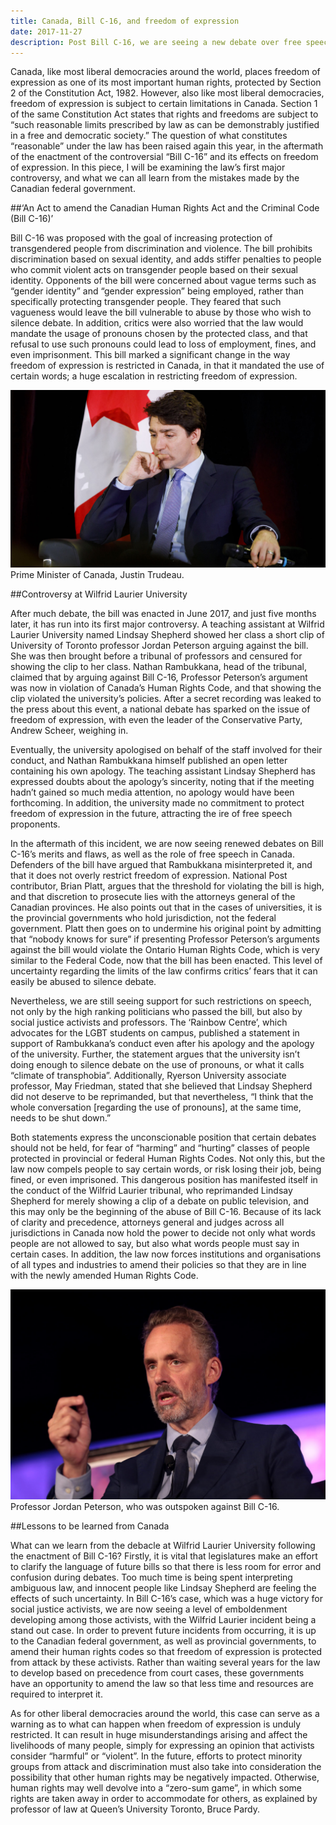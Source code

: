 ```yaml
---
title: Canada, Bill C-16, and freedom of expression
date: 2017-11-27
description: Post Bill C-16, we are seeing a new debate over free speech in Canada. What lies at the centre of the controversy at Wilfrid Laurier University? 
---
```

Canada, like most liberal democracies around the world, places freedom of expression as one of its most important human rights, protected by Section 2 of the Constitution Act, 1982. However, also like most liberal democracies, freedom of expression is subject to certain limitations in Canada. Section 1 of the same Constitution Act states that rights and freedoms are subject to “such reasonable limits prescribed by law as can be demonstrably justified in a free and democratic society.” The question of what constitutes “reasonable” under the law has been raised again this year, in the aftermath of the enactment of the controversial “Bill C-16” and its effects on freedom of expression. In this piece, I will be examining the law’s first major controversy, and what we can all learn from the mistakes made by the Canadian federal government.

##‘An Act to amend the Canadian Human Rights Act and the Criminal Code (Bill C-16)’

Bill C-16 was proposed with the goal of increasing protection of transgendered people from discrimination and violence. The bill prohibits discrimination based on sexual identity, and adds stiffer penalties to people who commit violent acts on transgender people based on their sexual identity. Opponents of the bill were concerned about vague terms such as “gender identity” and “gender expression” being employed, rather than specifically protecting transgender people. They feared that such vagueness would leave the bill vulnerable to abuse by those who wish to silence debate. In addition, critics were also worried that the law would mandate the usage of pronouns chosen by the protected class, and that refusal to use such pronouns could lead to loss of employment, fines, and even imprisonment. This bill marked a significant change in the way freedom of expression is restricted in Canada, in that it mandated the use of certain words; a huge escalation in restricting freedom of expression.

![justin](img/justin.jpg)
Prime Minister of Canada, Justin Trudeau.

##Controversy at Wilfrid Laurier University

After much debate, the bill was enacted in June 2017, and just five months later, it has run into its first major controversy. A teaching assistant at Wilfrid Laurier University named Lindsay Shepherd showed her class a short clip of University of Toronto professor Jordan Peterson arguing against the bill. She was then brought before a tribunal of professors and censured for showing the clip to her class. Nathan Rambukkana,  head of the tribunal, claimed that by arguing against Bill C-16, Professor Peterson’s argument was now in violation of Canada’s Human Rights Code, and that showing the clip violated the university’s policies. After a secret recording was leaked to the press about this event, a national debate has sparked on the issue of freedom of expression, with even the leader of the Conservative Party, Andrew Scheer, weighing in.

Eventually, the university apologised on behalf of the staff involved for their conduct, and Nathan Rambukkana himself published an open letter containing his own apology. The teaching assistant Lindsay Shepherd has expressed doubts about the apology’s sincerity, noting that if the meeting hadn’t gained so much media attention, no apology would have been forthcoming. In addition, the university made no commitment to protect freedom of expression in the future, attracting the ire of free speech proponents.

In the aftermath of this incident, we are now seeing renewed debates on Bill C-16’s merits and flaws, as well as the role of free speech in Canada. Defenders of the bill have argued that Rambukkana misinterpreted it, and that it does not overly restrict freedom of expression. National Post contributor, Brian Platt, argues that the threshold for violating the bill is high, and that discretion to prosecute lies with the attorneys general of the Canadian provinces. He also points out that in the cases of universities, it is the provincial governments who hold jurisdiction, not the federal government. Platt then goes on to undermine his original point by admitting that “nobody knows for sure” if presenting Professor Peterson’s arguments against the bill would violate the Ontario Human Rights Code, which is very similar to the Federal Code, now that the bill has been enacted. This level of uncertainty regarding the limits of the law confirms critics’ fears that it can easily be abused to silence debate.

Nevertheless, we are still seeing support for such restrictions on speech, not only by the high ranking politicians who passed the bill, but also by social justice activists and professors. The ‘Rainbow Centre’, which advocates for the LGBT students on campus, published a statement in support of Rambukkana’s conduct even after his apology and the apology of the university. Further, the statement argues that the university isn’t doing enough to silence debate on the use of pronouns, or what it calls “climate of transphobia”. Additionally, Ryerson University associate professor, May Friedman, stated that she believed that Lindsay Shepherd did not deserve to be reprimanded, but that nevertheless, “I think that the whole conversation [regarding the use of pronouns], at the same time, needs to be shut down.”

Both statements express the unconscionable position that certain debates should not be held, for fear of “harming” and “hurting” classes of people protected in provincial or federal Human Rights Codes. Not only this, but the law now compels people to say certain words, or risk losing their job, being fined, or even imprisoned. This dangerous position has manifested itself in the conduct of the Wilfrid Laurier tribunal, who reprimanded Lindsay Shepherd for merely showing a clip of a debate on public television, and this may only be the beginning of the abuse of Bill C-16. Because of its lack of clarity and precedence, attorneys general and judges across all jurisdictions in Canada now hold the power to decide not only what words people are not allowed to say, but also what words people must say in certain cases. In addition, the law now forces institutions and organisations of all types and industries to amend their policies so that they are in line with the newly amended Human Rights Code.

![jordanpeterson](img/jordanpeterson.jpg)
Professor Jordan Peterson, who was outspoken against Bill C-16.

##Lessons to be learned from Canada

What can we learn from the debacle at Wilfrid Laurier University following the enactment of Bill C-16? Firstly, it is vital that legislatures make an effort to clarify the language of future bills so that there is less room for error and confusion during debates. Too much time is being spent interpreting ambiguous law, and innocent people like Lindsay Shepherd are feeling the effects of such uncertainty. In Bill C-16’s case, which was a huge victory for social justice activists, we are now seeing a level of emboldenment developing among those activists, with the Wilfrid Laurier incident being a stand out case. In order to prevent future incidents from occurring, it is up to the Canadian federal government, as well as provincial governments, to amend their human rights codes so that freedom of expression is protected from attack by these activists. Rather than waiting several years for the law to develop based on precedence from court cases, these governments have an opportunity to amend the law so that less time and resources are required to interpret it.

As for other liberal democracies around the world, this case can serve as a warning as to what can happen when freedom of expression is unduly restricted. It can result in huge misunderstandings arising and affect the livelihoods of many people, simply for expressing an opinion that activists consider “harmful” or “violent”. In the future, efforts to protect  minority groups from attack and discrimination must also take into consideration the possibility that other human rights may be negatively impacted. Otherwise, human rights may well devolve into a “zero-sum game”, in which some rights are taken away in order to accommodate for others, as explained by professor of law at Queen’s University Toronto, Bruce Pardy.
